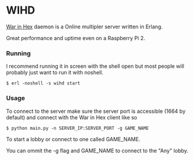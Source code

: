 # WIHD

[War in Hex](https://github.com/wolfmankurd/war_in_hex) daemon is a Online multipler server written in Erlang.

Great performance and uptime even on a Raspberry Pi 2.

### Running

I recommend running it in screen with the shell open but most people will probably just want to run it with noshell.

```
$ erl -noshell -s wihd start
```

### Usage

To connect to the server make sure the server port is accessible (1664 by default) and connect with the War in Hex client like so

```
$ python main.py -n SERVER_IP:SERVER_PORT -g GAME_NAME
```

To start a lobby or connect to one called GAME_NAME.

You can ommit the -g flag and GAME_NAME to connect to the "Any" lobby.

